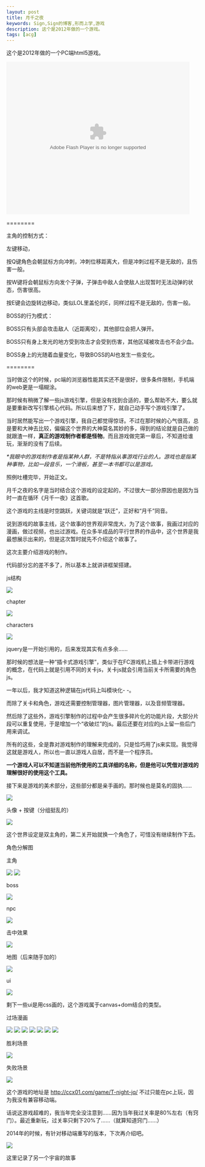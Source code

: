 ```yaml
---
layout: post
title: 月千之夜
keywords: Sign,Sign的博客,形而上学,游戏
description: 这个是2012年做的一个游戏。
tags: [acg]
---
```

这个是2012年做的一个PC端html5游戏。

<embed src="https://imgcache.qq.com/tencentvideo_v1/playerv3/TPout.swf?max_age=86400&v=20161117&vid=h037654ivcy&auto=0" allowFullScreen="true" quality="high" width="480" height="400" align="middle" allowScriptAccess="always" type="application/x-shockwave-flash"></embed>

========

主角的控制方式：

左键移动，

按Q键角色会朝鼠标方向冲刺，冲刺位移距离大，但是冲刺过程不是无敌的，且伤害一般。

按W键将会朝鼠标方向发个子弹，子弹击中敌人会使敌人出现暂时无法动弹的状态，伤害很高。

按E键会边旋转边移动，类似LOL里盖伦的E，同样过程不是无敌的，伤害一般。

BOSS的行为模式：

BOSS只有头部会攻击敌人（近距离咬），其他部位会把人弹开。

BOSS只有身上发光的地方受到攻击才会受到伤害，其他区域被攻击也不会少血。

BOSS身上的光随着血量变化，导致BOSS的AI也发生一些变化。

========

当时做这个的时候，pc端的浏览器性能其实还不是很好，很多条件限制，手机端的web更是一塌糊涂。

那时候有稍微了解一些js游戏引擎，但是没有找到合适的，要么帮助不大，要么就是要重新改写引擎核心代码。所以后来想了下，就自己动手写个游戏引擎了。

当时居然能写出一个游戏引擎，我自己都觉得惊讶。不过在那时候的心气很高，总是要和大神去比较，偏偏这个世界的大神莫名其妙的多，得到的结论就是自己做的就跟渣一样，<b>真正的游戏制作者都是怪物</b>。而且游戏做完第一章后，不知道给谁玩，渐渐的没有了后续。

<i>*我眼中的游戏制作者是指某种人群，不是特指从事游戏行业的人。游戏也是指某种事物，比如一段音乐，一个滑板，甚至一本书都可以是游戏。</i>

照例吐槽完毕，开始正文。

月千之夜的名字是当时结合这个游戏的设定起的，不过很大一部分原因也是因为当时一直在循环《月千一夜》这首歌。

这个游戏的主线是时空跳跃，关键词就是“跃迁”，正好和“月千”同音。

说到游戏的故事主线，这个故事的世界观非常庞大，为了这个故事，我画过对应的漫画，做过视频，也出过游戏。在众多半成品的平行世界的作品中，这个世界是我最想展示出来的，但是这次暂时就先不介绍这个故事了。

这次主要介绍游戏的制作。

代码部分忘的差不多了，所以基本上就讲讲框架搭建。

js结构

<img src="http://upload-images.jianshu.io/upload_images/3575020-4e5d98b88a3f25ff?imageMogr2/auto-orient/strip%7CimageView2/2/w/1240" data-original-src="http://upload-images.jianshu.io/upload_images/3575020-4e5d98b88a3f25ff?imageMogr2/auto-orient/strip" style="cursor: zoom-in;">


chapter

<img src="http://upload-images.jianshu.io/upload_images/3575020-410fd8fc4ebb79c8?imageMogr2/auto-orient/strip%7CimageView2/2/w/1240" data-original-src="http://upload-images.jianshu.io/upload_images/3575020-410fd8fc4ebb79c8?imageMogr2/auto-orient/strip" style="cursor: zoom-in;">


characters

<img src="http://upload-images.jianshu.io/upload_images/3575020-c7d323614c9b3fea?imageMogr2/auto-orient/strip%7CimageView2/2/w/1240" data-original-src="http://upload-images.jianshu.io/upload_images/3575020-c7d323614c9b3fea?imageMogr2/auto-orient/strip" style="cursor: zoom-in;">


jquery是一开始引用的，后来发现其实有点多余……

那时候的想法是一种“插卡式游戏引擎”，类似于在FC游戏机上插上卡带进行游戏的概念，在代码上就是引用不同的关卡js，关卡js就会引用当前关卡所需要的角色js。

一年以后，我才知道这种逻辑在js代码上叫模块化- -。

而除了关卡和角色，游戏还需要控制管理器，图片管理器，以及音频管理器。

然后除了这些外，游戏引擎制作的过程中会产生很多碎片化的功能片段，大部分片段可以重复使用，于是增加一个“收破烂”的js。最后还要在对应的js上留一些后门用来调试。

所有的这些，全是靠对游戏制作的理解来完成的，只是恰巧用了js来实现。我觉得这就是游戏人，所以也一直以游戏人自居，而不是一个程序员。

<b>一个游戏人可以不知道当前他所使用的工具详细的名称，但是他可以凭借对游戏的理解很好的使用这个工具。</b>

接下来是游戏的美术部分，这些部分都是亲手画的。那时候也是莫名的固执……

<img src="http://upload-images.jianshu.io/upload_images/3575020-d1bad9288f859feb?imageMogr2/auto-orient/strip%7CimageView2/2/w/1240" data-original-src="http://upload-images.jianshu.io/upload_images/3575020-d1bad9288f859feb?imageMogr2/auto-orient/strip" style="cursor: zoom-in;">


头像 + 按键（分组挺乱的）

<img src="http://upload-images.jianshu.io/upload_images/3575020-e7136c90c6e7d0d9?imageMogr2/auto-orient/strip%7CimageView2/2/w/1240" data-original-src="http://upload-images.jianshu.io/upload_images/3575020-e7136c90c6e7d0d9?imageMogr2/auto-orient/strip" style="cursor: zoom-in;">


这个世界设定是双主角的，第二关开始就换一个角色了，可惜没有继续制作下去。

角色分解图

主角

<img src="http://upload-images.jianshu.io/upload_images/3575020-948b6aa337c0c0c3?imageMogr2/auto-orient/strip%7CimageView2/2/w/1240" data-original-src="http://upload-images.jianshu.io/upload_images/3575020-948b6aa337c0c0c3?imageMogr2/auto-orient/strip" style="cursor: zoom-in;">


<img src="http://upload-images.jianshu.io/upload_images/3575020-a89c5874d7a6a852?imageMogr2/auto-orient/strip%7CimageView2/2/w/1240" data-original-src="http://upload-images.jianshu.io/upload_images/3575020-a89c5874d7a6a852?imageMogr2/auto-orient/strip" style="cursor: zoom-in;">


boss

<img src="http://upload-images.jianshu.io/upload_images/3575020-2906e86aa91e30fe?imageMogr2/auto-orient/strip%7CimageView2/2/w/1240" data-original-src="http://upload-images.jianshu.io/upload_images/3575020-2906e86aa91e30fe?imageMogr2/auto-orient/strip" style="cursor: zoom-in;">


npc

<img src="http://upload-images.jianshu.io/upload_images/3575020-21746b1cae8d28c8?imageMogr2/auto-orient/strip%7CimageView2/2/w/1240" data-original-src="http://upload-images.jianshu.io/upload_images/3575020-21746b1cae8d28c8?imageMogr2/auto-orient/strip" style="cursor: zoom-in;">


击中效果

<img src="http://upload-images.jianshu.io/upload_images/3575020-db34d1704e493eac?imageMogr2/auto-orient/strip%7CimageView2/2/w/1240" data-original-src="http://upload-images.jianshu.io/upload_images/3575020-db34d1704e493eac?imageMogr2/auto-orient/strip" style="cursor: zoom-in;">


地图（后来随手加的）

<img src="http://upload-images.jianshu.io/upload_images/3575020-d818b8a2a12263ea?imageMogr2/auto-orient/strip%7CimageView2/2/w/1240" data-original-src="http://upload-images.jianshu.io/upload_images/3575020-d818b8a2a12263ea?imageMogr2/auto-orient/strip" style="cursor: zoom-in;">


ui

<img src="http://upload-images.jianshu.io/upload_images/3575020-4390888e1c3b3080?imageMogr2/auto-orient/strip%7CimageView2/2/w/1240" data-original-src="http://upload-images.jianshu.io/upload_images/3575020-4390888e1c3b3080?imageMogr2/auto-orient/strip" style="cursor: zoom-in;">


剩下一些ui是用css画的，这个游戏属于canvas+dom结合的类型。

过场漫画

<img src="http://upload-images.jianshu.io/upload_images/3575020-306776599e1b0dce?imageMogr2/auto-orient/strip%7CimageView2/2/w/1240" data-original-src="http://upload-images.jianshu.io/upload_images/3575020-306776599e1b0dce?imageMogr2/auto-orient/strip" style="cursor: zoom-in;">


<img src="http://upload-images.jianshu.io/upload_images/3575020-6c7ecf6ba41905cb?imageMogr2/auto-orient/strip%7CimageView2/2/w/1240" data-original-src="http://upload-images.jianshu.io/upload_images/3575020-6c7ecf6ba41905cb?imageMogr2/auto-orient/strip" style="cursor: zoom-in;">


<img src="http://upload-images.jianshu.io/upload_images/3575020-1c7136a6f9d2672c?imageMogr2/auto-orient/strip%7CimageView2/2/w/1240" data-original-src="http://upload-images.jianshu.io/upload_images/3575020-1c7136a6f9d2672c?imageMogr2/auto-orient/strip" style="cursor: zoom-in;">


<img src="http://upload-images.jianshu.io/upload_images/3575020-072e952a869f150a?imageMogr2/auto-orient/strip%7CimageView2/2/w/1240" data-original-src="http://upload-images.jianshu.io/upload_images/3575020-072e952a869f150a?imageMogr2/auto-orient/strip" style="cursor: zoom-in;">


<img src="http://upload-images.jianshu.io/upload_images/3575020-b0d74215aff72b47?imageMogr2/auto-orient/strip%7CimageView2/2/w/1240" data-original-src="http://upload-images.jianshu.io/upload_images/3575020-b0d74215aff72b47?imageMogr2/auto-orient/strip" style="cursor: zoom-in;">


<img src="http://upload-images.jianshu.io/upload_images/3575020-8cc88141d70b1a64?imageMogr2/auto-orient/strip%7CimageView2/2/w/1240" data-original-src="http://upload-images.jianshu.io/upload_images/3575020-8cc88141d70b1a64?imageMogr2/auto-orient/strip" style="cursor: zoom-in;">


<img src="http://upload-images.jianshu.io/upload_images/3575020-bc61672a1360da1d?imageMogr2/auto-orient/strip%7CimageView2/2/w/1240" data-original-src="http://upload-images.jianshu.io/upload_images/3575020-bc61672a1360da1d?imageMogr2/auto-orient/strip" style="cursor: zoom-in;">


胜利场景

<img src="http://upload-images.jianshu.io/upload_images/3575020-e4510bb8b94f6891?imageMogr2/auto-orient/strip%7CimageView2/2/w/1240" data-original-src="http://upload-images.jianshu.io/upload_images/3575020-e4510bb8b94f6891?imageMogr2/auto-orient/strip" style="cursor: zoom-in;">


失败场景

<img src="http://upload-images.jianshu.io/upload_images/3575020-0e60430dbdca41d3?imageMogr2/auto-orient/strip%7CimageView2/2/w/1240" data-original-src="http://upload-images.jianshu.io/upload_images/3575020-0e60430dbdca41d3?imageMogr2/auto-orient/strip" style="cursor: zoom-in;">


这个游戏的地址是 http://ccx01.com/game/T-night-jq/ 不过只能在pc上玩，因为我没有兼容移动端。

话说这游戏超难的，我当年完全没注意到……因为当年我过关率是80%左右（有窍门）。最近重新玩，过关率只剩下20%了……（就算知道窍门……）

2014年的时候，有针对移动端重写的版本，下次再介绍吧。

<img src="http://upload-images.jianshu.io/upload_images/3575020-2d82cc2a3c484933?imageMogr2/auto-orient/strip%7CimageView2/2/w/1240" data-original-src="http://upload-images.jianshu.io/upload_images/3575020-2d82cc2a3c484933?imageMogr2/auto-orient/strip" style="cursor: zoom-in;">


这里记录了另一个宇宙的故事</p>
        </div>